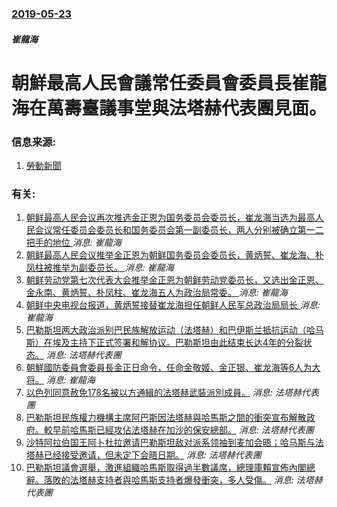 ### [2019-05-23](/news/2019/05/23/index.md)

##### 崔龍海
# 朝鮮最高人民會議常任委員會委員長崔龍海在萬壽臺議事堂與法塔赫代表團見面。 




### 信息来源:

1. [勞動新聞](http://www.rodong.rep.kp/cn/index.php?strPageID=SF01_02_01&newsID=2019-05-25-0006)

### 有关:

1. [朝鲜最高人民会议再次推选金正恩为国务委员会委员长，崔龙海当选为最高人民会议常任委员会委员长和国务委员会第一副委员长，两人分别被确立第一二把手的地位 ](/zh/news/2019/04/11/朝鲜最高人民会议再次推选金正恩为国务委员会委员长-崔龙海当选为最高人民会议常任委员会委员长和国务委员会第一副委员长-两人.md) _消息: 崔龍海_
2. [朝鲜最高人民会议推举金正恩为朝鲜国务委员会委员长，黄炳誓、崔龙海、朴凤柱被推举为副委员长。 ](/zh/news/2016/06/29/朝鲜最高人民会议推举金正恩为朝鲜国务委员会委员长-黄炳誓-崔龙海-朴凤柱被推举为副委员长.md) _消息: 崔龍海_
3. [朝鲜劳动党第七次代表大会推举金正恩为朝鲜劳动党委员长，又选出金正恩、金永南、黄炳誓、朴凤柱、崔龙海五人为政治局常委。 ](/zh/news/2016/05/9/朝鲜劳动党第七次代表大会推举金正恩为朝鲜劳动党委员长-又选出金正恩-金永南-黄炳誓-朴凤柱-崔龙海五人为政治局常委.md) _消息: 崔龍海_
4. [ 朝鲜中央电视台报道，黄炳誓接替崔龙海担任朝鲜人民军总政治局局长 ](/zh/news/2014/05/1/朝鲜中央电视台报道-黄炳誓接替崔龙海担任朝鲜人民军总政治局局长.md) _消息: 崔龍海_
5. [巴勒斯坦两大政治派别巴民族解放运动（法塔赫）和巴伊斯兰抵抗运动（哈马斯）在埃及主持下正式签署和解协议。巴勒斯坦由此结束长达4年的分裂状态。](/zh/news/2011/05/4/巴勒斯坦两大政治派别巴民族解放运动-法塔赫-和巴伊斯兰抵抗运动-哈马斯-在埃及主持下正式签署和解协议-巴勒斯坦由此结束长.md) _消息: 法塔赫代表團_
6. [ 朝鮮國防委員會委員長金正日命令，任命金敬姬、金正银、崔龙海等6人为大将。](/zh/news/2010/09/27/朝鮮國防委員會委員長金正日命令-任命金敬姬-金正银-崔龙海等6人为大将.md) _消息: 崔龍海_
7. [以色列同意赦免178名被以方通緝的法塔赫武裝派別成員。](/zh/news/2007/07/14/以色列同意赦免178名被以方通緝的法塔赫武裝派別成員.md) _消息: 法塔赫代表團_
8. [巴勒斯坦民族權力機構主席阿巴斯因法塔赫與哈馬斯之間的衝突宣布解散政府。較早前哈馬斯已經攻佔法塔赫在加沙的保安總部。](/zh/news/2007/06/14/巴勒斯坦民族權力機構主席阿巴斯因法塔赫與哈馬斯之間的衝突宣布解散政府-較早前哈馬斯已經攻佔法塔赫在加沙的保安總部.md) _消息: 法塔赫代表團_
9. [沙特阿拉伯国王阿卜杜拉邀请巴勒斯坦敌对派系领袖到麦加会晤；哈马斯与法塔赫已经接受邀请，但未定下会晤日期。](/zh/news/2007/01/28/沙特阿拉伯国王阿卜杜拉邀请巴勒斯坦敌对派系领袖到麦加会晤-哈马斯与法塔赫已经接受邀请-但未定下会晤日期.md) _消息: 法塔赫代表團_
10. [ 巴勒斯坦議會選舉，激進組織哈馬斯取得過半數議席，總理庫賴宣佈內閣總辭。落敗的法塔赫支持者與哈馬斯支持者爆發衝突，多人受傷。](/zh/news/2006/01/26/巴勒斯坦議會選舉-激進組織哈馬斯取得過半數議席-總理庫賴宣佈內閣總辭-落敗的法塔赫支持者與哈馬斯支持者爆發衝突-多人受.md) _消息: 法塔赫代表團_

